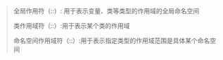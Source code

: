 > 全局作用符（::）: 用于表示变量、类等类型的作用域的全局命名空间
> 
> 类作用域符（::）:用于表示某个类的作用域
> 
> 命名空间作用域符（::）:用于表示指定类型的作用域范围是具体某个命名空间


